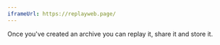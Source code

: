 ```yaml
---
iframeUrl: https://replayweb.page/
---
```


<span class="hi">
Once you've created an archive you can replay it, share it and store it.
</span>
